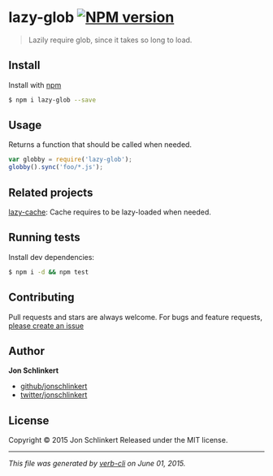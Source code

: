 # lazy-glob [![NPM version](https://badge.fury.io/js/lazy-glob.svg)](http://badge.fury.io/js/lazy-glob)

> Lazily require glob, since it takes so long to load.

## Install

Install with [npm](https://www.npmjs.com/)

```sh
$ npm i lazy-glob --save
```

## Usage

Returns a function that should be called when needed.

```js
var globby = require('lazy-glob');
globby().sync('foo/*.js');
```

## Related projects

[lazy-cache](https://github.com/jonschlinkert/lazy-cache): Cache requires to be lazy-loaded when needed.

## Running tests

Install dev dependencies:

```sh
$ npm i -d && npm test
```

## Contributing

Pull requests and stars are always welcome. For bugs and feature requests, [please create an issue](https://github.com/jonschlinkert/lazy-glob/issues/new)

## Author

**Jon Schlinkert**

+ [github/jonschlinkert](https://github.com/jonschlinkert)
+ [twitter/jonschlinkert](http://twitter.com/jonschlinkert)

## License

Copyright © 2015 Jon Schlinkert
Released under the MIT license.

***

_This file was generated by [verb-cli](https://github.com/assemble/verb-cli) on June 01, 2015._
